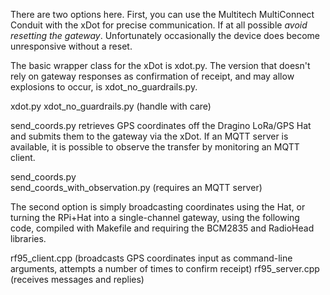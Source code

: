 There are two options here. First, you can use the Multitech MultiConnect Conduit with the xDot for precise communication. If at all possible *avoid resetting the gateway*. Unfortunately occasionally the device does become unresponsive without a reset.  

The basic wrapper class for the xDot is xdot.py. The version that doesn't rely on gateway responses as confirmation of receipt, and may allow explosions to occur, is xdot_no_guardrails.py. 

xdot.py 
xdot_no_guardrails.py (handle with care)

send_coords.py retrieves GPS coordinates off the Dragino LoRa/GPS Hat and submits them to the gateway via the xDot. If an MQTT server is available, it is possible to observe the transfer by monitoring an MQTT client.

send_coords.py 	
send_coords_with_observation.py (requires an MQTT server)

The second option is simply broadcasting coordinates using the Hat, or turning the RPi+Hat into a single-channel gateway, using the following code, compiled with Makefile and requiring the BCM2835 and RadioHead libraries. 

rf95_client.cpp (broadcasts GPS coordinates input as command-line arguments, attempts a number of times to confirm receipt)
rf95_server.cpp (receives messages and replies)

